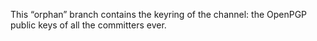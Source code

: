 This “orphan” branch contains the keyring of the channel: the OpenPGP
public keys of all the committers ever.
